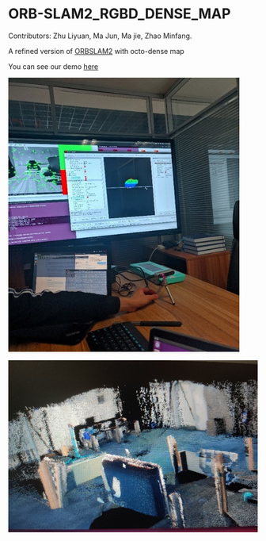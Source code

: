 # ORB-SLAM2_RGBD_DENSE_MAP

Contributors: Zhu Liyuan, Ma Jun, Ma jie, Zhao Minfang. 

A refined version of [ORBSLAM2](https://github.com/raulmur/ORB_SLAM2) with octo-dense map

You can see our demo [here](https://www.bilibili.com/video/BV1h7411q7oo) 

![image](https://github.com/Zhu-Liyuan/ORB-SLAM2_RGBD_DENSE_MAP/blob/zly1/images/%E5%9B%BE%E7%89%872.jpg)

![image](https://github.com/Zhu-Liyuan/ORB-SLAM2_RGBD_DENSE_MAP/blob/zly1/images/%E5%9B%BE%E7%89%871.jpg)


